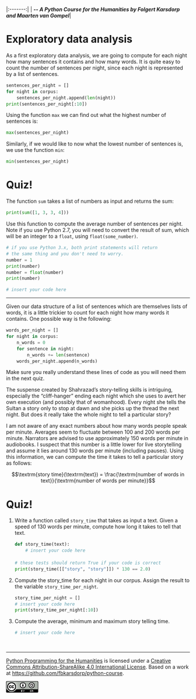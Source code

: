 
<BR>

|:-------:|
| <span style="font-size: 100%"><b>_-- A Python Course for the Humanities by Folgert Karsdorp and Maarten van Gompel_</b></span>|

# Exploratory data analysis

As a first exploratory data analysis, we are going to compute for each night how many sentences it contains and how many words. It is quite easy to count the number of sentences per night, since each night is represented by a list of sentences.


```python
sentences_per_night = []
for night in corpus:
    sentences_per_night.append(len(night))
print(sentences_per_night[:10])
```

Using the function `max` we can find out what the highest number of sentences is:


```python
max(sentences_per_night)
```

Similarly, if we would like to now what the lowest number of sentences is, we use the function `min`:


```python
min(sentences_per_night)
```

# Quiz!

The function `sum` takes a list of numbers as input and returns the sum:


```python
print(sum([1, 3, 3, 4]))
```

Use this function to compute the average number of sentences per night. Note if you use Python 2.7, you will need to convert the result of sum, which will be an integer to a `float`, using `float(some_number)`. 


```python
# if you use Python 3.x, both print statements will return 
# the same thing and you don't need to worry.
number = 1
print(number)
number = float(number)
print(number)
```


```python
# insert your code here
```

---

Given our data structure of a list of sentences which are themselves lists of words, it is a little trickier to count for each night how many words it contains. One possible way is the following:


```python
words_per_night = []
for night in corpus:
    n_words = 0
    for sentence in night:
        n_words += len(sentence)
    words_per_night.append(n_words)
```

Make sure you really understand these lines of code as you will need them in the next quiz. 

The suspense created by Shahrazad’s story-telling skills is intriguing, especially the “cliff-hanger” ending each night which she uses to avert her own execution (and possibly that of womanhood). Every night she tells the Sultan a story only to stop at dawn and she picks up the thread the next night. But does it really take the whole night to tell a particular story?

I am not aware of any exact numbers about how many words people speak per minute. Averages seem to fluctuate between 100 and 200 words per minute. Narrators are advised to use approximately 150 words per minute in audiobooks. I suspect that this number is a little lower for live storytelling and assume it lies around 130 words per minute (including pauses). Using this information, we can compute the time it takes to tell a particular story as follows:

$$\textrm{story time}(\textrm{text}) = \frac{\textrm{number of words in text}}{\textrm{number of words per minute}}$$

# Quiz!

1. Write a function called `story_time` that takes as input a text. Given a speed of 130 words per minute, compute how long it takes to tell that text.


    ```python
    def story_time(text):
        # insert your code here

    # these tests should return True if your code is correct
    print(story_time([["story", "story"]]) * 130 == 2.0)
    ```

2. Compute the story_time for each night in our corpus. Assign the result to the variable `story_time_per_night`.


    ```python
    story_time_per_night = []
    # insert your code here
    print(story_time_per_night[:10])
    ```

3. Compute the average, minimum and maximum story telling time.


    ```python
    # insert your code here
    ```

<BR>

----

[Python Programming for the Humanities](http://fbkarsdorp.github.io/python-course) is licensed under a [Creative Commons Attribution-ShareAlike 4.0 International License](https://creativecommons.org/licenses/by-sa/4.0/). Based on a work at https://github.com/fbkarsdorp/python-course.

![Creative Commons](../graphics/CreativeCommons.png)

